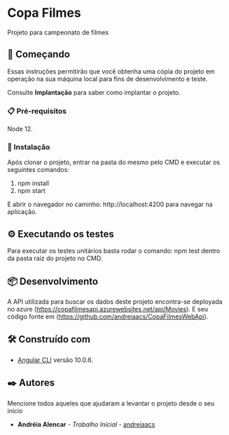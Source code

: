 # Copa Filmes

Projeto para campeonato de filmes

## 🚀 Começando

Essas instruções permitirão que você obtenha uma cópia do projeto em operação na sua máquina local para fins de desenvolvimento e teste.

Consulte **Implantação** para saber como implantar o projeto.

### 📋 Pré-requisitos

Node 12.

### 🔧 Instalação

Após clonar o projeto, entrar na pasta do mesmo pelo CMD e executar os seguintes comandos:

1. npm install
2. npm start

E abrir o navegador no caminho: http://localhost:4200 para navegar na aplicação.

## ⚙️ Executando os testes

Para executar os testes unitários basta rodar o comando: npm test dentro da pasta raiz do projeto no CMD.

## 📦 Desenvolvimento

A API utilizada para buscar os dados deste projeto encontra-se deployada no azure (https://copafilmesapi.azurewebsites.net/api/Movies).
E seu código fonte em (https://github.com/andreiaacs/CopaFilmesWebApi).

## 🛠️ Construído com

* [Angular CLI](https://github.com/angular/angular-cli) versão 10.0.6.

## ✒️ Autores

Mencione todos aqueles que ajudaram a levantar o projeto desde o seu início

* **Andréia Alencar** - *Trabalho Inicial* - [andreiaacs](https://github.com/andreiaacs)






